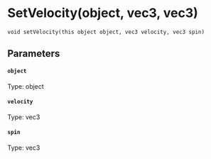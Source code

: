 # SetVelocity(object, vec3, vec3)

```
void setVelocity(this object object, vec3 velocity, vec3 spin)
```

## Parameters

#### `object`
Type: object

#### `velocity`
Type: vec3

#### `spin`
Type: vec3

